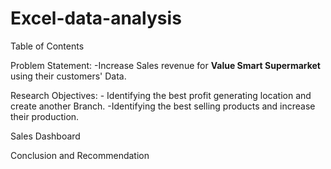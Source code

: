 # Excel-data-analysis
Table of Contents

Problem Statement: 
	-Increase Sales revenue for **Value Smart Supermarket** using their customers' Data.

Research  Objectives:
	- Identifying the best profit generating location and create another Branch.
	-Identifying the best selling products and increase their production.
	
Sales Dashboard

Conclusion and Recommendation

